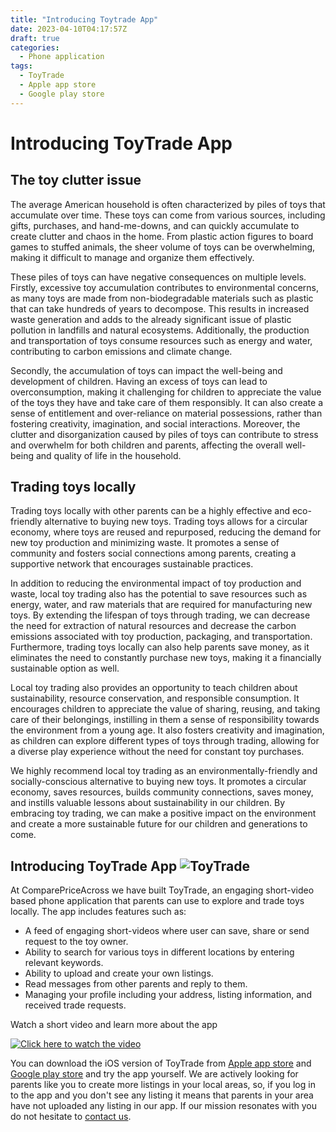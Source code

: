 ```yaml
---
title: "Introducing Toytrade App"
date: 2023-04-10T04:17:57Z
draft: true
categories:
  - Phone application
tags:
  - ToyTrade
  - Apple app store
  - Google play store
---
```


# Introducing ToyTrade App

## The toy clutter issue

The average American household is often characterized by piles of toys that accumulate over time. These toys can come from various sources, including gifts, purchases, and hand-me-downs, and can quickly accumulate to create clutter and chaos in the home. From plastic action figures to board games to stuffed animals, the sheer volume of toys can be overwhelming, making it difficult to manage and organize them effectively.

These piles of toys can have negative consequences on multiple levels. Firstly, excessive toy accumulation contributes to environmental concerns, as many toys are made from non-biodegradable materials such as plastic that can take hundreds of years to decompose. This results in increased waste generation and adds to the already significant issue of plastic pollution in landfills and natural ecosystems. Additionally, the production and transportation of toys consume resources such as energy and water, contributing to carbon emissions and climate change.

Secondly, the accumulation of toys can impact the well-being and development of children. Having an excess of toys can lead to overconsumption, making it challenging for children to appreciate the value of the toys they have and take care of them responsibly. It can also create a sense of entitlement and over-reliance on material possessions, rather than fostering creativity, imagination, and social interactions. Moreover, the clutter and disorganization caused by piles of toys can contribute to stress and overwhelm for both children and parents, affecting the overall well-being and quality of life in the household.

## Trading toys locally

Trading toys locally with other parents can be a highly effective and eco-friendly alternative to buying new toys. Trading toys allows for a circular economy, where toys are reused and repurposed, reducing the demand for new toy production and minimizing waste. It promotes a sense of community and fosters social connections among parents, creating a supportive network that encourages sustainable practices.

In addition to reducing the environmental impact of toy production and waste, local toy trading also has the potential to save resources such as energy, water, and raw materials that are required for manufacturing new toys. By extending the lifespan of toys through trading, we can decrease the need for extraction of natural resources and decrease the carbon emissions associated with toy production, packaging, and transportation. Furthermore, trading toys locally can also help parents save money, as it eliminates the need to constantly purchase new toys, making it a financially sustainable option as well.

Local toy trading also provides an opportunity to teach children about sustainability, resource conservation, and responsible consumption. It encourages children to appreciate the value of sharing, reusing, and taking care of their belongings, instilling in them a sense of responsibility towards the environment from a young age. It also fosters creativity and imagination, as children can explore different types of toys through trading, allowing for a diverse play experience without the need for constant toy purchases.

We highly recommend local toy trading as an environmentally-friendly and socially-conscious alternative to buying new toys. It promotes a circular economy, saves resources, builds community connections, saves money, and instills valuable lessons about sustainability in our children. By embracing toy trading, we can make a positive impact on the environment and create a more sustainable future for our children and generations to come.

## Introducing ToyTrade App ![ToyTrade](https://play-lh.googleusercontent.com/aP1AH-t4BZkCW5lDy_0kLJCUY44wSitMHBs1WrYZl8hpbh-2Fx3KyPcwuecvRYnZLlk=s48-rw)

At ComparePriceAcross we have built ToyTrade, an engaging short-video based phone application that parents can use to explore and trade toys locally. The app includes features such as:

- A feed of engaging short-videos where user can save, share or send request to the toy owner.
- Ability to search for various toys in different locations by entering relevant keywords.
- Ability to upload and create your own listings.
- Read messages from other parents and reply to them.
- Managing your profile including your address, listing information, and received trade requests.

Watch a short video and learn more about the app 

[![Click here to watch the video](https://img.youtube.com/vi/qra6WM_NzlI/0.jpg)](https://www.youtube.com/watch?v=qra6WM_NzlI)


You can download the iOS version of ToyTrade from [Apple app store](https://apps.apple.com/use/app/toytrade/id1659220696) and [Google play store](https://play.google.com/store/apps/details?id=com.toyapp) and try the app yourself. We are actively looking for parents like you to create more listings in your local areas, so, if you log in to the app and you don't see any listing it means that parents in your area have not uploaded any listing in our app.
If our mission resonates with you do not hesitate to [contact us](mailto:info@comparepriceacross.com).

